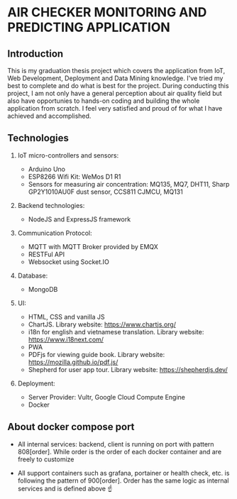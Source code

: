 # AIR CHECKER MONITORING AND PREDICTING APPLICATION

## Introduction

This is my graduation thesis project which covers the application from IoT, Web Development, Deployment and Data Mining knowledge. I've tried my best to complete and do what is best for the project. During conducting this project, I am not only have a general perception about air quality field but also have opportunies to hands-on coding and building the whole application from scratch. I feel very satisfied and proud of for what I have achieved and accomplished.


## Technologies

1. IoT micro-controllers and sensors:
    - Arduino Uno
    - ESP8266 Wifi Kit: WeMos D1 R1
    - Sensors for measuring air concentration: MQ135, MQ7, DHT11, Sharp GP2Y1010AU0F dust sensor, CCS811 CJMCU, MQ131

2. Backend technologies:
    - NodeJS and ExpressJS framework

3. Communication Protocol:
    - MQTT with MQTT Broker provided by EMQX
    - RESTFul API
    - Websocket using Socket.IO

4. Database:
    - MongoDB

5. UI:
    - HTML, CSS and vanilla JS
    - ChartJS. Library website: https://www.chartjs.org/
    - i18n for english and vietnamese translation. Library website: https://www.i18next.com/
    - PWA
    - PDFjs for viewing guide book. Library website: https://mozilla.github.io/pdf.js/
    - Shepherd for user app tour. Library website: https://shepherdjs.dev/

6. Deployment:
    - Server Provider: Vultr, Google Cloud Compute Engine
    - Docker

## About docker compose port

- All internal services: backend, client is running on port with pattern 808[order]. While order is the order of each docker container and are freely to customize

- All support containers such as grafana, portainer or health check, etc. is following the pattern of 900[order]. Order has the same logic as internal services and is defined above ☝️

